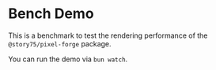 # Bench Demo

This is a benchmark to test the rendering performance of the `@story75/pixel-forge` package.

You can run the demo via `bun watch`.
